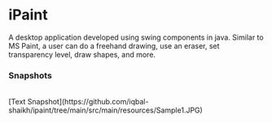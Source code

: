 # iPaint

A desktop application developed using swing components in java.
Similar to MS Paint, a user can do a freehand drawing, use an eraser, set transparency level, draw shapes, and more.
<br>
### Snapshots
<br>
[Text Snapshot](https://github.com/iqbal-shaikh/ipaint/tree/main/src/main/resources/Sample1.JPG)


